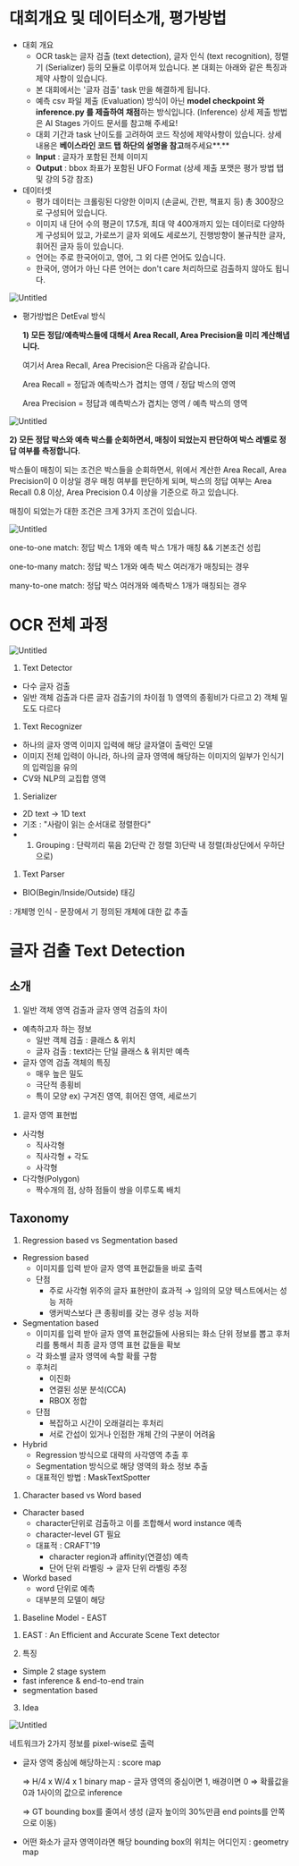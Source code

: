 # 대회개요 및 데이터소개, 평가방법

- 대회 개요
    - OCR task는 글자 검출 (text detection), 글자 인식 (text recognition), 정렬기 (Serializer) 등의 모듈로 이루어져 있습니다. 본 대회는 아래와 같은 특징과 제약 사항이 있습니다.
    - 본 대회에서는 '글자 검출' task 만을 해결하게 됩니다.
    - 예측 csv 파일 제출 (Evaluation) 방식이 아닌 **model checkpoint 와 inference.py 를 제출하여 채점**하는 방식입니다. (Inference) 상세 제출 방법은 AI Stages 가이드 문서를 참고해 주세요!
    - 대회 기간과 task 난이도를 고려하여 코드 작성에 제약사항이 있습니다. 상세 내용은 **베이스라인 코드 탭 하단의 설명을 참고**해주세요**.**
    - **Input** : 글자가 포함된 전체 이미지
    - **Output** : bbox 좌표가 포함된 UFO Format (상세 제출 포맷은 평가 방법 탭 및 강의 5강 참조)
- 데이터셋
    - 평가 데이터는 크롤링된 다양한 이미지 (손글씨, 간판, 책표지 등) 총 300장으로 구성되어 있습니다.
    - 이미지 내 단어 수의 평균이 17.5개, 최대 약 400개까지 있는 데이터로 다양하게 구성되어 있고, 가로쓰기 글자 외에도 세로쓰기, 진행방향이 불규칙한 글자, 휘어진 글자 등이 있습니다.
    - 언어는 주로 한국어이고, 영어, 그 외 다른 언어도 있습니다.
    - 한국어, 영어가 아닌 다른 언어는 don't care 처리하므로 검출하지 않아도 됩니다.

![Untitled](https://s3-us-west-2.amazonaws.com/secure.notion-static.com/1e029cda-7d18-40e7-8eb7-46640857af45/Untitled.png)

- 평가방법은 DetEval 방식
    
    **1) 모든 정답/예측박스들에 대해서 Area Recall, Area Precision을 미리 계산해냅니다.**
    
    여기서 Area Recall, Area Precision은 다음과 같습니다.
    
    Area Recall = 정답과 예측박스가 겹치는 영역 / 정답 박스의 영역
    
    Area Precision = 정답과 예측박스가 겹치는 영역 / 예측 박스의 영역
    

![Untitled](https://s3-us-west-2.amazonaws.com/secure.notion-static.com/da7777e7-5834-4b23-bf57-221de60d3a32/Untitled.png)

**2) 모든 정답 박스와 예측 박스를 순회하면서, 매칭이 되었는지 판단하여 박스 레벨로 정답 여부를 측정합니다.**

박스들이 매칭이 되는 조건은 박스들을 순회하면서, 위에서 계산한 Area Recall, Area Precision이 0 이상일 경우 매칭 여부를 판단하게 되며, 박스의 정답 여부는 Area Recall 0.8 이상, Area Precision 0.4 이상을 기준으로 하고 있습니다.

매칭이 되었는가 대한 조건은 크게 3가지 조건이 있습니다.

![Untitled](https://s3-us-west-2.amazonaws.com/secure.notion-static.com/b8d954fe-ce8a-4208-9723-c38f4605c08d/Untitled.png)

one-to-one match: 정답 박스 1개와 예측 박스 1개가 매칭 && 기본조건 성립

one-to-many match: 정답 박스 1개와 예측 박스 여러개가 매칭되는 경우

many-to-one match: 정답 박스 여러개와 예측박스 1개가 매칭되는 경우

# OCR 전체 과정

![Untitled](https://s3-us-west-2.amazonaws.com/secure.notion-static.com/0c42578b-d3d3-440d-991f-0c24da480848/Untitled.png)

1. Text Detector
- 다수 글자 검출
- 일반 객체 검출과 다른 글자 검출기의 차이점 1) 영역의 종횡비가 다르고 2) 객체 밀도도 다르다

1. Text Recognizer
- 하나의 글자 영역 이미지 입력에 해당 글자열이 출력인 모델
- 이미지 전체 입력이 아니라, 하나의 글자 영역에 해당하는 이미지의 일부가 인식기의 입력임을 유의
- CV와 NLP의 교집합 영역

1. Serializer
- 2D text → 1D text
- 기조 : "사람이 읽는 순서대로 정렬한다"
- 1) Grouping : 단락끼리 묶음  2)단락 간 정렬  3)단락 내 정렬(좌상단에서 우하단으로)

1. Text Parser
- BIO(Begin/Inside/Outside) 태깅

: 개체명 인식 - 문장에서 기 정의된 개체에 대한 값 추출

# 글자 검출 Text Detection

## 소개

1. 일반 객체 영역 검출과 글자 영역 검출의 차이
- 예측하고자 하는 정보
    - 일반 객체 검출 : 클래스 & 위치
    - 글자 검출 : text라는 단일 클래스 & 위치만 예측
- 글자 영역 검출 객체의 특징
    - 매우 높은 밀도
    - 극단적 종횡비
    - 특이 모양 ex) 구겨진 영역, 휘어진 영역, 세로쓰기

1. 글자 영역 표현법
- 사각형
    - 직사각형
    - 직사각형 + 각도
    - 사각형
- 다각형(Polygon)
    - 짝수개의 점, 상하 점들이 쌍을 이루도록 배치
    

## Taxonomy

1. Regression based vs Segmentation based
- Regression based
    - 이미지를 입력 받아 글자 영역 표현값들을 바로 출력
    - 단점
        - 주로 사각형 위주의 글자 표현만이 효과적 → 임의의 모양 텍스트에서는 성능 저하
        - 앵커박스보다 큰 종횡비를 갖는 경우 성능 저하
- Segmentation based
    - 이미지를 입력 받아 글자 영역 표현값들에 사용되는 화소 단위 정보를 뽑고 후처리를 통해서 최종 글자 영역 표현 값들을 확보
    - 각 화소별 글자 영역에 속할 확률 구함
    - 후처리
        - 이진화
        - 연결된 성분 분석(CCA)
        - RBOX 정합
    - 단점
        - 복잡하고 시간이 오래걸리는 후처리
        - 서로 간섭이 있거나 인접한 개체 간의 구분이 어려움
- Hybrid
    - Regression 방식으로 대략의 사각영역 추출 후
    - Segmentation 방식으로 해당 영역의 화소 정보 추출
    - 대표적인 방법 : MaskTextSpotter
    
1. Character based vs Word based
- Character based
    - character단위로 검출하고 이를 조합해서 word instance 예측
    - character-level GT 필요
    - 대표적 : CRAFT'19
        - character region과 affinity(연결성) 예측
        - 단어 단위 라벨링 → 글자 단위 라벨링 추정
- Workd based
    - word 단위로 예측
    - 대부분의 모델이 해당
    
1. Baseline Model - EAST

1) EAST : An Efficient and Accurate Scene Text detector

2) 특징

- Simple 2 stage system
- fast inference & end-to-end train
- segmentation based

3) Idea

![Untitled](https://s3-us-west-2.amazonaws.com/secure.notion-static.com/03fe4075-0d50-40ca-8f20-ac675b056cd9/Untitled.png)

네트워크가 2가지 정보를 pixel-wise로 출력

- 글자 영역 중심에 해당하는지 : score map
    
    ⇒ H/4 x W/4 x 1 binary map - 글자 영역의 중심이면 1, 배경이면 0 ⇒ 확률값을 0과 1사이의 값으로 inference
    
    ⇒ GT bounding box를 줄여서 생성 (글자 높이의 30%만큼 end points를 안쪽으로 이동)
    
- 어떤 화소가 글자 영역이라면 해당 bounding box의 위치는 어디인지 : geometry map
